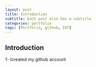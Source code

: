 ```yaml
---
layout: post
title: Introduction 
subtitle: Each post also has a subtitle
categories: portfolio
tags: [Portfolio, github, IOT]
---
```


## Introduction
1- Icreated my github account
